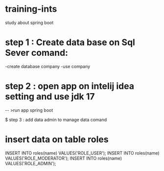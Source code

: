 # training-ints

study about spring boot
# step 1 : Create data base on Sql Sever  comand:
-create database company
-use company
# step 2 : open app on intelij idea  setting and use jdk 17
 -- >run app spring boot

$ step 3 : add data admin to manage data comand
# insert data on table roles
INSERT INTO roles(name) VALUES('ROLE_USER');
INSERT INTO roles(name) VALUES('ROLE_MODERATOR');
INSERT INTO roles(name) VALUES('ROLE_ADMIN');

